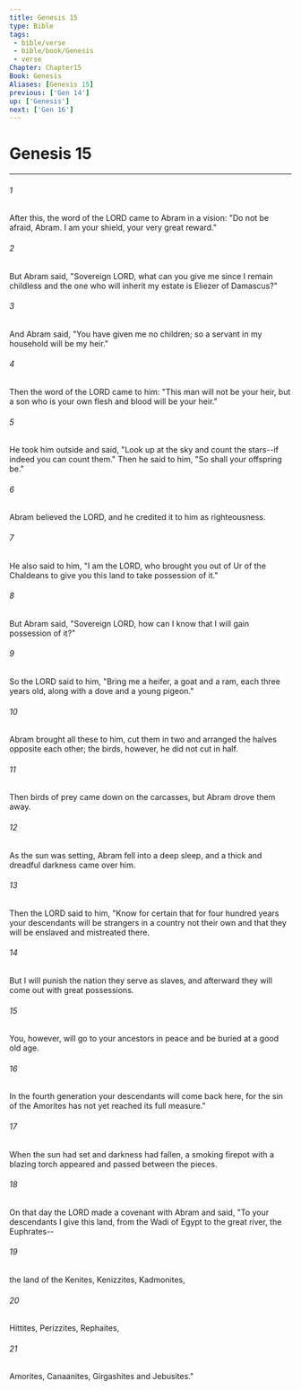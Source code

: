 ```yaml
---
title: Genesis 15
type: Bible
tags:
 - bible/verse
 - bible/book/Genesis
 - verse
Chapter: Chapter15
Book: Genesis
Aliases: [Genesis 15]
previous: ['Gen 14']
up: ['Genesis']
next: ['Gen 16']
---
```

# Genesis 15

***


###### 1 
After this, the word of the LORD came to Abram in a vision: "Do not be afraid, Abram. I am your shield, your very great reward." 

###### 2 
But Abram said, "Sovereign LORD, what can you give me since I remain childless and the one who will inherit my estate is Eliezer of Damascus?" 

###### 3 
And Abram said, "You have given me no children; so a servant in my household will be my heir." 

###### 4 
Then the word of the LORD came to him: "This man will not be your heir, but a son who is your own flesh and blood will be your heir." 

###### 5 
He took him outside and said, "Look up at the sky and count the stars--if indeed you can count them." Then he said to him, "So shall your offspring be." 

###### 6 
Abram believed the LORD, and he credited it to him as righteousness. 

###### 7 
He also said to him, "I am the LORD, who brought you out of Ur of the Chaldeans to give you this land to take possession of it." 

###### 8 
But Abram said, "Sovereign LORD, how can I know that I will gain possession of it?" 

###### 9 
So the LORD said to him, "Bring me a heifer, a goat and a ram, each three years old, along with a dove and a young pigeon." 

###### 10 
Abram brought all these to him, cut them in two and arranged the halves opposite each other; the birds, however, he did not cut in half. 

###### 11 
Then birds of prey came down on the carcasses, but Abram drove them away. 

###### 12 
As the sun was setting, Abram fell into a deep sleep, and a thick and dreadful darkness came over him. 

###### 13 
Then the LORD said to him, "Know for certain that for four hundred years your descendants will be strangers in a country not their own and that they will be enslaved and mistreated there. 

###### 14 
But I will punish the nation they serve as slaves, and afterward they will come out with great possessions. 

###### 15 
You, however, will go to your ancestors in peace and be buried at a good old age. 

###### 16 
In the fourth generation your descendants will come back here, for the sin of the Amorites has not yet reached its full measure." 

###### 17 
When the sun had set and darkness had fallen, a smoking firepot with a blazing torch appeared and passed between the pieces. 

###### 18 
On that day the LORD made a covenant with Abram and said, "To your descendants I give this land, from the Wadi of Egypt to the great river, the Euphrates-- 

###### 19 
the land of the Kenites, Kenizzites, Kadmonites, 

###### 20 
Hittites, Perizzites, Rephaites, 

###### 21 
Amorites, Canaanites, Girgashites and Jebusites." 
